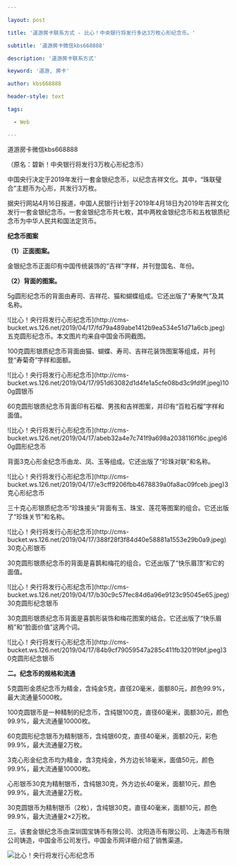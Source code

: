 ---
layout: post
title: '道游房卡联系方式 - 比心！中央银行将发行多达3万枚心形纪念币。'
subtitle: '道游房卡微信kbs668888'
description: '道游房卡联系方式'
keyword: '道游, 房卡'
author: kbs668888
header-style: text
tags:
  - Web
---
道游房卡微信kbs668888

（原名：碧新！中央银行将发行3万枚心形纪念币）

中国央行决定于2019年发行一套金银纪念币，以纪念吉祥文化。其中，“珠联璧合”主题币为心形，共发行3万枚。

据央行网站4月16日报道，中国人民银行计划于2019年4月18日为2019年吉祥文化发行一套金银纪念币。一套金银纪念币共七枚，其中两枚金银纪念币和五枚银质纪念币为中华人民共和国法定货币。

 **纪念币图案**

 **（1）正面图案。**

金银纪念币正面印有中国传统装饰的“吉祥”字样，并刊登国名、年份。

 **（2）背面的图案。**

5g圆形纪念币的背面由寿司、吉祥花、猫和蝴蝶组成。它还出版了“寿聚气”及其名称。

![比心！央行将发行心形纪念币](http://cms-
bucket.ws.126.net/2019/04/17/fd79a489abe1412b9ea534e51d71a6cb.jpeg)五克圆形纪念币。本文图片均来自中国金币网截图。

100克圆形银质纪念币背面由猫、蝴蝶、寿司、吉祥花装饰图案等组成，并刊登“寿菊奇”字样和面额。

![比心！央行将发行心形纪念币](http://cms-
bucket.ws.126.net/2019/04/17/951d63082d1d4fe1a5cfe08bd3c9fd9f.jpeg)100g圆银币

60克圆形银质纪念币背面印有石榴、男孩和吉祥图案，并印有“百粒石榴”字样和面值。

![比心！央行将发行心形纪念币](http://cms-
bucket.ws.126.net/2019/04/17/abeb32a4e7c741f9a698a2038116f16c.jpeg)60g圆形纪念币

背面3克心形金纪念币由龙、凤、玉等组成。它还出版了“珍珠对联”和名称。

![比心！央行将发行心形纪念币](http://cms-
bucket.ws.126.net/2019/04/17/e3cff9206fbb4678839a0fa8ac09fceb.jpeg)3克心形纪念币

三十克心形银质纪念币“珍珠接头”背面有玉、珠宝、莲花等图案的组合。它还出版了“珍珠关节”和名称。

![比心！央行将发行心形纪念币](http://cms-
bucket.ws.126.net/2019/04/17/388f28f3f84d40e58881a1553e29b0a9.jpeg)30克心形银币

30克圆形银质纪念币的背面是喜鹊和梅花的组合。它还出版了“快乐眉顶”和它的面值。

![比心！央行将发行心形纪念币](http://cms-
bucket.ws.126.net/2019/04/17/b30c9c57fec84d6a96e9123c95045e65.jpeg)30克圆形纪念银币

30克圆形银质纪念币背面是喜鹊形装饰和梅花图案的结合。它还出版了“快乐眉梢”和“脸面价值”这两个词。

![比心！央行将发行心形纪念币](http://cms-
bucket.ws.126.net/2019/04/17/84b9cf79059547a285c411fb3201f9bf.jpeg)30克圆形纪念银币

 **二。纪念币的规格和流通**

5克圆形金质纪念币为精金，含纯金5克，直径20毫米，面额80元，颜色99.9%，最大流通量5000枚。

100克圆银币是一种精制的纪念币，含纯银100克，直径60毫米，面额30元，颜色99.9%，最大流通量10000枚。

60克圆形纪念银币为精制银币，含纯银60克，直径40毫米，面额20元，彩色99.9%，最大流通量2万枚。

3克心形金纪念币均为精金，含3克纯金，外方边长18毫米，面值50元，颜色99.9%，最大流通量10000枚。

心形银币30克为精制银币，含纯银30克，外方边长40毫米，面额10元，颜色99.9%，最大流通量2万枚。

30克圆银币为精制银币（2枚），含纯银30克，直径40毫米，面额10元，颜色99.9%，最大流通量2×2万枚。

三。该套金银纪念币由深圳国宝铸币有限公司、沈阳造币有限公司、上海造币有限公司铸造，中国金币公司发行。中国金币网详细介绍了销售渠道。

![比心！央行将发行心形纪念币](http://dingyue.ws.126.net/878gaktVV1J1vJKwCXgatsT=TL7Im=UAEbL28UstQiTgh1555485539092compressflag.png)  

